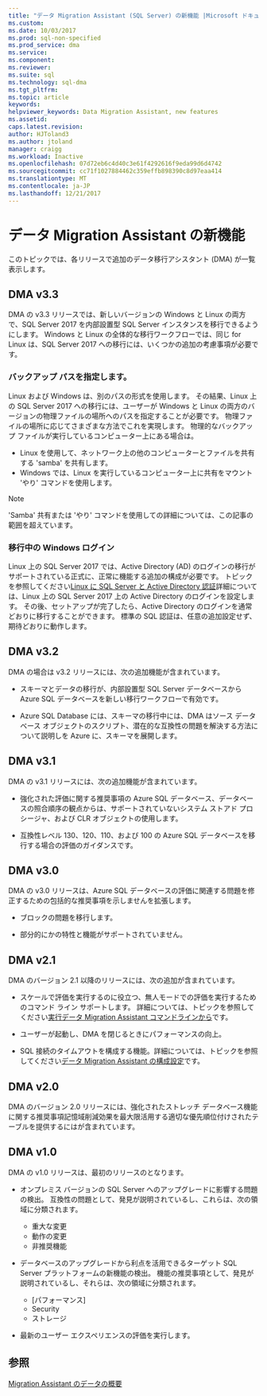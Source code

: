 ```yaml
---
title: "データ Migration Assistant (SQL Server) の新機能 |Microsoft ドキュメント"
ms.custom: 
ms.date: 10/03/2017
ms.prod: sql-non-specified
ms.prod_service: dma
ms.service: 
ms.component: 
ms.reviewer: 
ms.suite: sql
ms.technology: sql-dma
ms.tgt_pltfrm: 
ms.topic: article
keywords: 
helpviewer_keywords: Data Migration Assistant, new features
ms.assetid: 
caps.latest.revision: 
author: HJToland3
ms.author: jtoland
manager: craigg
ms.workload: Inactive
ms.openlocfilehash: 07d72eb6c4d40c3e61f4292616f9eda99d6d4742
ms.sourcegitcommit: cc71f1027884462c359effb898390c8d97eaa414
ms.translationtype: MT
ms.contentlocale: ja-JP
ms.lasthandoff: 12/21/2017
---
```

# <a name="whats-new-in-data-migration-assistant"></a>データ Migration Assistant の新機能

このトピックでは、各リリースで追加のデータ移行アシスタント (DMA) が一覧表示します。

## <a name="dma-v33"></a>DMA v3.3
DMA の v3.3 リリースでは、新しいバージョンの Windows と Linux の両方で、SQL Server 2017 を内部設置型 SQL Server インスタンスを移行できるようにします。 Windows と Linux の全体的な移行ワークフローでは、同じ for Linux は、SQL Server 2017 への移行には、いくつかの追加の考慮事項が必要です。

### <a name="specifying-the-back-up-path"></a>バックアップ パスを指定します。
Linux および Windows は、別のパスの形式を使用します。 その結果、Linux 上の SQL Server 2017 への移行には、ユーザーが Windows と Linux の両方のバージョンの物理ファイルの場所へのパスを指定することが必要です。 物理ファイルの場所に応じてさまざまな方法でこれを実現します。
物理的なバックアップ ファイルが実行しているコンピューター上にある場合は。
- Linux を使用して、ネットワーク上の他のコンピューターとファイルを共有する 'samba' を共有します。
-   Windows では、Linux を実行しているコンピューター上に共有をマウント 'やり' コマンドを使用します。

> [!NOTE]
> 'Samba' 共有または 'やり' コマンドを使用しての詳細については、この記事の範囲を超えています。

### <a name="migrating-windows-logins"></a>移行中の Windows ログイン
Linux 上の SQL Server 2017 では、Active Directory (AD) のログインの移行がサポートされている正式に、正常に機能する追加の構成が必要です。 トピックを参照してください[Linux に SQL Server と Active Directory 認証](https://docs.microsoft.com/en-us/sql/linux/sql-server-linux-active-directory-authentication)詳細については、Linux 上の SQL Server 2017 上の Active Directory のログインを設定します。 その後、セットアップが完了したら、Active Directory のログインを通常どおりに移行することができます。 標準の SQL 認証は、任意の追加設定せず、期待どおりに動作します。

## <a name="dma-v32"></a>DMA v3.2
DMA の場合は v3.2 リリースには、次の追加機能が含まれています。

- スキーマとデータの移行が、内部設置型 SQL Server データベースから Azure SQL データベースを新しい移行ワークフローで有効です。

- Azure SQL Database には、スキーマの移行中には、DMA はソース データベース オブジェクトのスクリプト、潜在的な互換性の問題を解決する方法について説明しを Azure に、スキーマを展開します。

## <a name="dma-v31"></a>DMA v3.1
DMA の v3.1 リリースには、次の追加機能が含まれています。

- 強化された評価に関する推奨事項の Azure SQL データベース、データベースの照合順序の観点からは、サポートされていないシステム ストアド プロシージャ、および CLR オブジェクトの使用します。

- 互換性レベル 130、120、110、および 100 の Azure SQL データベースを移行する場合の評価のガイダンスです。

## <a name="dma-v30"></a>DMA v3.0
DMA の v3.0 リリースは、Azure SQL データベースの評価に関連する問題を修正するための包括的な推奨事項を示しませんを拡張します。

- ブロックの問題を移行します。

- 部分的にかの特性と機能がサポートされていません。

## <a name="dma-v21"></a>DMA v2.1
DMA のバージョン 2.1 以降のリリースには、次の追加が含まれています。
- スケールで評価を実行するのに役立つ、無人モードでの評価を実行するためのコマンド ライン サポートします。 詳細については、トピックを参照してください[実行データ Migration Assistant コマンドラインから](dma-commandline.md)です。

- ユーザーが起動し、DMA を閉じるときにパフォーマンスの向上。

- SQL 接続のタイムアウトを構成する機能。詳細については、トピックを参照してください[データ Migration Assistant の構成設定](dma-configurationsettings.md)です。

## <a name="dma-v20"></a>DMA v2.0
DMA のバージョン 2.0 リリースには、強化されたストレッチ データベース機能に関する推奨事項記憶域削減効果を最大限活用する適切な優先順位付けされたテーブルを提供するにはが含まれています。

## <a name="dma-v10"></a>DMA v1.0
DMA の v1.0 リリースは、最初のリリースのとなります。
- オンプレミス バージョンの SQL Server へのアップグレードに影響する問題の検出。 互換性の問題として、発見が説明されているし、これらは、次の領域に分類されます。
    -   重大な変更
    - 動作の変更
    - 非推奨機能

- データベースのアップグレードから利点を活用できるターゲット SQL Server プラットフォームの新機能の検出。 機能の推奨事項として、発見が説明されているし、それらは、次の領域に分類されます。
    - [パフォーマンス]
    - Security
    - ストレージ

-   最新のユーザー エクスペリエンスの評価を実行します。

## <a name="see-also"></a>参照

[Migration Assistant のデータの概要](../dma/dma-overview.md)
